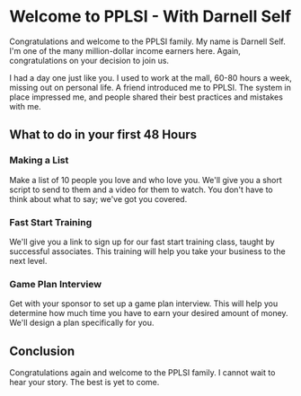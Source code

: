 # Welcome to PPLSI - With Darnell Self

Congratulations and welcome to the PPLSI family. My name is Darnell Self. I'm one of the many million-dollar income earners here. Again, congratulations on your decision to join us.

I had a day one just like you. I used to work at the mall, 60-80 hours a week, missing out on personal life. A friend introduced me to PPLSI. The system in place impressed me, and people shared their best practices and mistakes with me.

## What to do in your first 48 Hours

### Making a List
Make a list of 10 people you love and who love you. We'll give you a short script to send to them and a video for them to watch. You don't have to think about what to say; we've got you covered.

### Fast Start Training
We'll give you a link to sign up for our fast start training class, taught by successful associates. This training will help you take your business to the next level.

### Game Plan Interview
Get with your sponsor to set up a game plan interview. This will help you determine how much time you have to earn your desired amount of money. We'll design a plan specifically for you.

## Conclusion
Congratulations again and welcome to the PPLSI family. I cannot wait to hear your story. The best is yet to come.

